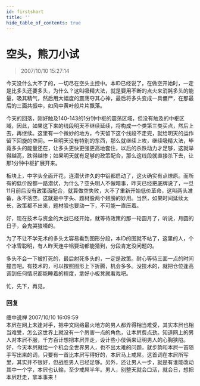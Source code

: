 ```yaml
---
id: firstshort 
title: ''
hide_table_of_contents: true
---
```


# 空头，熊刀小试

> 2007/10/10 15:27:14

<div style={{color: '#009900', fontWeight: 'bold', fontSize: '18px'}}>

今天没什么大不了的，一切尽在空头主控中。本ID已经说了，在做空开始时，一定是比多头还要多头，为什么？这叫吸精大法，就是要用不断的点火来消耗多头的能量，吸其精气，然后用大幅度的震荡夺其心神，最后将多头变成一具僵尸，在那最后的三面共振中，如风中黄叶般片片飘落。
 
今天的回落，刚好触及140-143的1分钟中枢的震荡区域，但没有触及的中枢区域，因此，如果这下来的线段明天不继续延续，将构成一个类第三类买点，然后上去，再继续。这里有一个微妙的地方，今天留下这个线段不走完，就给明天的运作留下回旋的空间。一旦明天没有特别的东西，那么就继续上攻，继续吸精大法，毕竟多头的能量还在，让多头更快更强更高地套住，以后的杀跌动力才足够，这就举得越高，跌得越惨；如果明天就有足够的政策配合，那么这线段就直接杀下去，让那1分钟中枢扩展开来。
 
板块上，中字头全面开花，连潜伏许久的中铝都启动了，这火确实有点燎原。而所有的低价股都一路潜伏，为什么？空头明人不做暗事，昨天已经把底牌说了，一旦11月前后没有政策面配合，就算做空失败，大不了重新开始低价革命，这叫两头准备，永不落空。这就是中字头、题材股两个翅膀的妙用。当然，如果时间延续太长，政策都不出来，题材股也要动一下，不可能一直压着。
 
好，现在技术与资金的大战已经开始，就等待政策的那一轮圆月了，听说，月圆的日子，会鬼哭狼嚎的。
 
为了不让不学无术的多头太容易看到图形分段，本ID的图就不帖了，这里的人，个个冰雪聪明，有人昨天连中铝要动都能猜到，分段肯定没问题的。
 
<p>多头不会一下被打死的，最后射死多头的，一定是政策。耐心等待三面一点的时间撞击吧。有技术的，可以按照图形上下折腾，机会多多。没技术的，就把仓位<span style={{color: '#FF0000', fontSize: '32px', fontWeight: 'bold'}}>逢高</span>调到任何情况都能睡着的程度，拿好小板凳就看戏吧。</p>
 
忙，先下，再见。

</div>

### 回复

<div class='blog-comment'>
<span class='blog-comment-chan'>缠中说禅</span> 2007/10/10 16:09:59<br/>
本屄在网上未逢对手，把中文网络最火地方的男人都弄得相当难受，其实本屄也相当难受，怎么这世界上就没有一个厉害一点的角色，让本屄费点劲。知道网上的男人对本屄不服，千方百计想把本屄弄走，设计些小伎俩来证明男人的心胸狭隘。好，今天本屄就给一个机会全世界男人，也不出太难的问题，就步韵和本屄一首随手写出来的词，只要有一首比本屄写得好的，本屄马上戒屌。这首词在本屄所写里，其实并不很好，但战胜男人已经足够。另外，还让男人一步，就是有谁能改动其中一个字，本屄也认输，至少戒屌半年。男人，别整天就会口活，就会日，想把本屄赶走，拿本事来！
</div>
